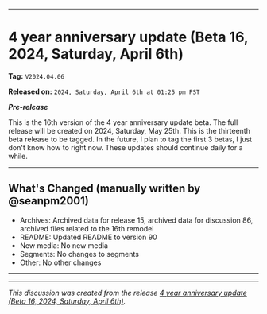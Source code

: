 ***

# 4 year anniversary update (Beta 16, 2024, Saturday, April 6th)

**Tag:** `V2024.04.06`

**Released on:** `2024, Saturday, April 6th at 01:25 pm PST`

***Pre-release***

This is the 16th version of the 4 year anniversary update beta. The full release will be created on 2024, Saturday, May 25th. This is the thirteenth beta release to be tagged. In the future, I plan to tag the first 3 betas, I just don't know how to right now. These updates should continue daily for a while.

---

## What's Changed (manually written by @seanpm2001)

- Archives: Archived data for release 15, archived data for discussion 86, archived files related to the 16th remodel
- README: Updated README to version 90
- New media: No new media
- Segments: No changes to segments
- Other: No other changes

***


<hr /><em>This discussion was created from the release <a href='https://github.com/seanpm2001/seanpm2001/releases/tag/V2024.04.06'>4 year anniversary update (Beta 16, 2024, Saturday, April 6th)</a>.</em>
